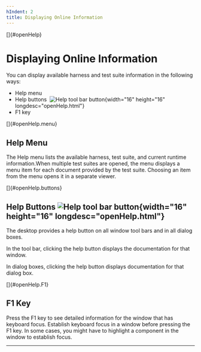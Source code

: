 ```yaml
---
hIndent: 2
title: Displaying Online Information
---
```


[]{#openHelp}

# Displaying Online Information

You can display available harness and test suite information in the following ways:

-   Help menu
-   Help buttons  ![Help tool bar button](../../images/help_button.gif){width="16" height="16"
    longdesc="openHelp.html"}
-   F1 key

[]{#openHelp.menu}

## Help Menu

The Help menu lists the available harness, test suite, and current runtime information.When multiple
test suites are opened, the menu displays a menu item for each document provided by the test suite.
Choosing an item from the menu opens it in a separate viewer.

[]{#openHelp.buttons}

## Help Buttons ![Help tool bar button](../../images/help_button.gif){width="16" height="16" longdesc="openHelp.html"}

The desktop provides a help button on all window tool bars and in all dialog boxes.

In the tool bar, clicking the help button displays the documentation for that window.

In dialog boxes, clicking the help button displays documentation for that dialog box.

[]{#openHelp.F1}

## F1 Key

Press the F1 key to see detailed information for the window that has keyboard focus. Establish
keyboard focus in a window before pressing the F1 key. In some cases, you might have to highlight a
component in the window to establish focus.

----------------------------------------------------------------------------------------------------


